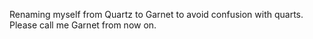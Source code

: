 Renaming myself from Quartz to Garnet to avoid confusion with quarts.
Please call me Garnet from now on.
